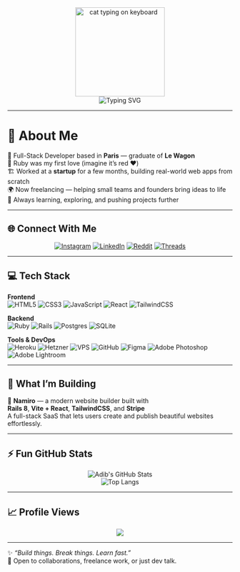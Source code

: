 <!-- 🐱 Animated Header -->
<div align="center">
  <img src="https://media.giphy.com/media/JIX9t2j0ZTN9S/giphy.gif" width="200" alt="cat typing on keyboard" />
  <br/>
  <img src="https://readme-typing-svg.demolab.com?font=Fira+Code&pause=1200&center=true&vCenter=true&width=500&lines=Hey%2C+I'm+Adib!;Full-Stack+Developer+from+Paris;Freelancer+%7C+Builder+%7C+Learner" alt="Typing SVG" />
</div>

---

# 👋 About Me

🚀 Full-Stack Developer based in **Paris** — graduate of **Le Wagon**  
💎 Ruby was my first love (imagine it’s red ❤️)  
🏗️ Worked at a **startup** for a few months, building real-world web apps from scratch  
🌍 Now freelancing — helping small teams and founders bring ideas to life  
🧠 Always learning, exploring, and pushing projects further  

---

## 🌐 Connect With Me
<div align="center">
  
[![Instagram](https://img.shields.io/badge/Instagram-%23E4405F.svg?style=for-the-badge&logo=instagram&logoColor=white)](https://instagram.com/cmoiadib)
[![LinkedIn](https://img.shields.io/badge/LinkedIn-%230077B5.svg?style=for-the-badge&logo=linkedin&logoColor=white)](https://linkedin.com/in/parwezamini)
[![Reddit](https://img.shields.io/badge/Reddit-%23FF4500.svg?style=for-the-badge&logo=reddit&logoColor=white)](https://reddit.com/user/cmoiadib)
[![Threads](https://img.shields.io/badge/Threads-%23121011.svg?style=for-the-badge&logo=threads&logoColor=white)](https://threads.net/cmoiadib)
  
</div>

---

## 💻 Tech Stack

**Frontend**  
![HTML5](https://img.shields.io/badge/html5-%23E34F26.svg?style=for-the-badge&logo=html5&logoColor=white)
![CSS3](https://img.shields.io/badge/css3-%231572B6.svg?style=for-the-badge&logo=css3&logoColor=white)
![JavaScript](https://img.shields.io/badge/javascript-%23323330.svg?style=for-the-badge&logo=javascript&logoColor=%23F7DF1E)
![React](https://img.shields.io/badge/react-%2361DAFB.svg?style=for-the-badge&logo=react&logoColor=black)
![TailwindCSS](https://img.shields.io/badge/tailwindcss-%2338B2AC.svg?style=for-the-badge&logo=tailwind-css&logoColor=white)

**Backend**  
![Ruby](https://img.shields.io/badge/ruby-%23CC342D.svg?style=for-the-badge&logo=ruby&logoColor=white)
![Rails](https://img.shields.io/badge/rails-%23CC0000.svg?style=for-the-badge&logo=ruby-on-rails&logoColor=white)
![Postgres](https://img.shields.io/badge/postgres-%23316192.svg?style=for-the-badge&logo=postgresql&logoColor=white)
![SQLite](https://img.shields.io/badge/sqlite-%2307405e.svg?style=for-the-badge&logo=sqlite&logoColor=white)

**Tools & DevOps**  
![Heroku](https://img.shields.io/badge/heroku-%23430098.svg?style=for-the-badge&logo=heroku&logoColor=white)
![Hetzner](https://img.shields.io/badge/Hetzner-%23D50C2D.svg?style=for-the-badge&logo=hetzner&logoColor=white)
![VPS](https://img.shields.io/badge/VPS%20Hosting-%23007ACC.svg?style=for-the-badge&logo=serverless&logoColor=white)
![GitHub](https://img.shields.io/badge/github-%23121011.svg?style=for-the-badge&logo=github&logoColor=white)
![Figma](https://img.shields.io/badge/figma-%23F24E1E.svg?style=for-the-badge&logo=figma&logoColor=white)
![Adobe Photoshop](https://img.shields.io/badge/photoshop-%2331A8FF.svg?style=for-the-badge&logo=adobe-photoshop&logoColor=white)
![Adobe Lightroom](https://img.shields.io/badge/lightroom-%2331A8FF.svg?style=for-the-badge&logo=adobe-lightroom-classic&logoColor=white)

---

## 🧱 What I’m Building

🚧 **Namiro** — a modern website builder built with  
**Rails 8**, **Vite + React**, **TailwindCSS**, and **Stripe**  
A full-stack SaaS that lets users create and publish beautiful websites effortlessly.  

---

## ⚡ Fun GitHub Stats
<div align="center">
  
![Adib's GitHub Stats](https://github-readme-stats.vercel.app/api?username=cmoiadib&show_icons=true&theme=radical&hide_border=true)  
![Top Langs](https://github-readme-stats.vercel.app/api/top-langs/?username=cmoiadib&layout=compact&theme=radical&hide_border=true)

</div>

---

## 📈 Profile Views
<div align="center">
  
[![](https://visitcount.itsvg.in/api?id=cmoiadib&icon=1&color=4)](https://visitcount.itsvg.in)

</div>

---

✨ *“Build things. Break things. Learn fast.”*  
💬 Open to collaborations, freelance work, or just dev talk.
